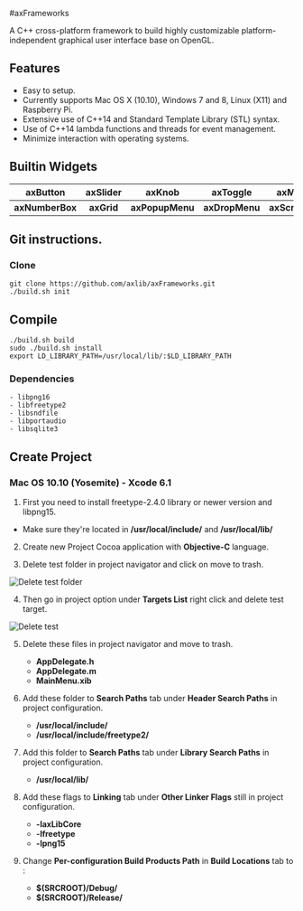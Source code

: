 #axFrameworks

A C++ cross-platform framework to build highly customizable platform-independent graphical user interface base on OpenGL.

## Features
- Easy to setup.
- Currently supports Mac OS X (10.10), Windows 7 and 8, Linux (X11) and Raspberry Pi.
- Extensive use of C++14 and Standard Template Library (STL) syntax.
- Use of C++14 lambda functions and threads for event management.
- Minimize interaction with operating systems.

## Builtin Widgets

axButton        | axSlider          | axKnob            | axToggle          | axMenu            |
|:------------: | :---------------: | :---------------: | :---------------: | :---------------: |
| **axNumberBox**  | **axGrid**     | **axPopupMenu**   | **axDropMenu**    | **axScrollBar**   |

## Git instructions.

### Clone
    git clone https://github.com/axlib/axFrameworks.git
    ./build.sh init

## Compile

    ./build.sh build
    sudo ./build.sh install
    export LD_LIBRARY_PATH=/usr/local/lib/:$LD_LIBRARY_PATH

### Dependencies
    - libpng16
    - libfreetype2
    - libsndfile
    - libportaudio
    - libsqlite3

## Create Project

### Mac OS 10.10 (Yosemite) - Xcode 6.1

1. First you need to install freetype-2.4.0 library or newer version and libpng15.
* Make sure they're located in **/usr/local/include/** and **/usr/local/lib/**

2. Create new Project Cocoa application with **Objective-C** language.

3. Delete test folder in project navigator and click on move to trash.

![Delete test folder](https://dl.dropboxusercontent.com/u/26931825/axLibWebData/ProjectFromScratch_Test.png)

4. Then go in project option under **Targets List** right click and delete test target.

![Delete test](https://dl.dropboxusercontent.com/u/26931825/axLibWebData/ProjectFromScratch_Tst2.png)

5. Delete these files in project navigator and move to trash.
    * **AppDelegate.h**
    * **AppDelegate.m**
    * **MainMenu.xib**

6. Add these folder to **Search Paths** tab under **Header Search Paths** in project configuration.
    * **/usr/local/include/**
    * **/usr/local/include/freetype2/**

7. Add this folder to **Search Paths** tab under **Library Search Paths** in project configuration.
    * **/usr/local/lib/**

8. Add these flags to **Linking** tab under **Other Linker Flags** still in project configuration.
    * **-laxLibCore**
    * **-lfreetype**
    * **-lpng15**

9. Change **Per-configuration Build Products Path** in **Build Locations** tab to :
    * **$(SRCROOT)/Debug/**
    * **$(SRCROOT)/Release/**
